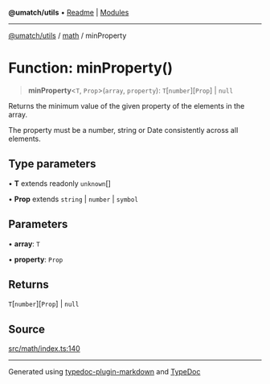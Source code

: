 **@umatch/utils** • [Readme](../../index.md) \| [Modules](../../modules.md)

***

[@umatch/utils](../../modules.md) / [math](../index.md) / minProperty

# Function: minProperty()

> **minProperty**\<`T`, `Prop`\>(`array`, `property`): `T`\[`number`\]\[`Prop`\] \| `null`

Returns the minimum value of the given property of the elements in the array.

The property must be a number, string or Date consistently across all elements.

## Type parameters

• **T** extends readonly `unknown`[]

• **Prop** extends `string` \| `number` \| `symbol`

## Parameters

• **array**: `T`

• **property**: `Prop`

## Returns

`T`\[`number`\]\[`Prop`\] \| `null`

## Source

[src/math/index.ts:140](https://github.com/umatch-oficial/utils/blob/ed8915b/src/math/index.ts#L140)

***

Generated using [typedoc-plugin-markdown](https://www.npmjs.com/package/typedoc-plugin-markdown) and [TypeDoc](https://typedoc.org/)
